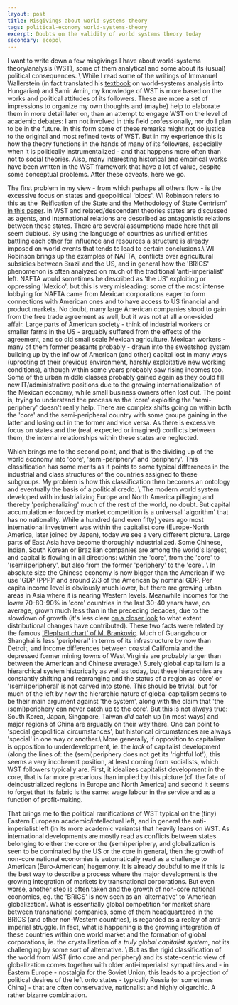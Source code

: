 ```yaml
---
layout: post
title: Misgivings about world-systems theory
tags: political-economy world-systems-theory
excerpt: Doubts on the validity of world systems theory today
secondary: ecopol
---
```


I want to write down a few misgivings I have about world-systems theory/analysis (WST), some of them analytical and some about its (usual) political consequences. \\
While I read some of the writings of Immanuel Wallerstein (in fact translated his [textbook](http://www.eszmelet.hu/wp-content/uploads/2014/05/Wallerstein-%C3%BAj.pdf) on world-systems analysis into Hungarian) and Samir Amin, my knowledge of WST is more based on the works and political attitudes of its followers.
These are more a set of impressions to organize my own thoughts and (maybe) help to elaborate them in more detail later on, than an attempt to engage WST on the level of academic debates: I am not involved in this field professionally, nor do I plan to be in the future. In this form some of these remarks might not do justice to the original and most refined texts of WST. But in my experience this is how the theory functions in the hands of many of its followers, especially when it is politically instrumentalized - and that happens more often than not to social theories. Also, many interesting historical and empirical works have been written in the WST framework that have a lot of value, despite some conceptual problems. After these caveats, here we go.

The first problem in my view - from which perhaps all others flow - is the excessive focus on states and geopolitical 'blocs'. WI Robinson refers to this as the 'Reification of the State and the Methodology of State Centrism' [in this paper](https://www.tandfonline.com/doi/full/10.1080/21598282.2017.1316512). In WST and related/descendant theories states are discussed as agents, and international relations are described as antagonistic relations between these states. There are several assumptions made here that all seem dubious. By using the language of countries as unified entities battling each other for influence and resources a structure is already imposed on world events that tends to lead to certain conclusions.\\
WI Robinson brings up the examples of NAFTA, conflicts over agricultural subsidies between Brazil and the US, and in general how the 'BRICS' phenomenon is often analyzed on much of the traditional 'anti-imperialist' left.
NAFTA would sometimes be described as 'the US' exploiting or oppressing 'Mexico', but this is very misleading: some of the most intense lobbying for NAFTA came from Mexican corporations eager to form connections with American ones and to have access to US financial and product markets. No doubt, many large American companies stood to gain from the free trade agreement as well, but it was not at all a one-sided affair.
Large parts of American society - think of industrial workers or smaller farms in the US - arguably suffered from the effects of the agreement, and so did small scale Mexican agriculture. Mexican workers - many of them former peasants probably - drawn into the sweatshop system building up by the inflow of American (and other) capital lost in many ways (uprooting of their previous environment, harshly exploitative new working conditions), although within some years probably saw rising incomes too. Some of the urban middle classes probably gained again as they could fill new IT/administrative positions due to the growing internationalization of the Mexican economy, while small business owners often lost out. The point is, trying to understand the process as the 'core' exploiting the 'semi-periphery' doesn't really help. There are complex shifts going on within both the 'core' and the semi-peripheral country with some groups gaining in the latter and losing out in the former and vice versa. As there is excessive focus on states and the (real, expected or imagined) conflicts between them, the internal relationships within these states are neglected.

Which brings me to the second point, and that is the dividing up of the world economy into 'core', 'semi-periphery' and 'periphery'. This classification has some merits as it points to some typical differences in the industrial and class structures of the countries assigned to these subgroups. My problem is how this classification then becomes an ontology and eventually the basis of a political credo. \\
The modern world system developed with industrializing Europe and North America pillaging and thereby 'peripheralizing' much of the rest of the world, no doubt. But capital accumulation enforced by market competition is a universal 'algorithm' that has no nationality. While a hundred (and even fifty) years ago most international investment was within the capitalist core (Europe-North America, later joined by Japan), today we see a very different picture. Large parts of East Asia have become thoroughly industrialized. Some Chinese, Indian, South Korean or Brazilian companies are among the world's largest, and capital is flowing in all directions: within the 'core', from the 'core' to '(semi)periphery', but also from the former 'periphery' to the 'core'. \\
In absolute size the Chinese economy is now bigger than the American if we use 'GDP (PPP)' and around 2/3 of the American by nominal GDP. Per capita income level is obviously much lower, but there are growing urban areas in Asia where it is nearing Western levels. Meanwhile incomes for the lower 70-80-90% in 'core' countries in the last 30-40 years have, on average, grown much less than in the preceding decades, due to the slowdown of growth (it's less clear [on a closer look](http://journals.sagepub.com/doi/abs/10.1177/0309816815587077)  to what extent distributional changes have contributed). These two facts were related by the famous ['Elephant chart' of M. Brankovic](https://www.gc.cuny.edu/CUNY_GC/media/LISCenter/brankoData/wber_final.pdf).
Much of Guangzhou or Shanghai is less 'peripheral' in terms of its infrastructure by now than Detroit, and income differences between coastal California and the depressed former mining towns of West Virginia are probably larger than between the American and Chinese average.\\
Surely global capitalism is a hierarchical system historically as well as today, but these hierarchies are constantly shifting and rearranging and the status of a region as 'core' or '(semi)peripheral' is not carved into stone. This should be trivial, but for much of the left by now the hierarchic nature of global capitalism seems to be their main argument against 'the system', along with the claim that 'the (semi)periphery can never catch up to the core'.
But this is not always true: South Korea, Japan, Singapore, Taiwan *did* catch up (in most ways) and major regions of China are arguably on their way there. One can point to 'special geopolitical circumstances', but historical circumstances are always 'special' in one way or another.\\
More generally, if opposition to capitalism is opposition to underdevelopment, ie. the *lack* of capitalist development (along the lines of: the (semi)periphery does not get its 'rightful lot'), this seems a very incoherent position, at least coming from socialists, which WST followers typically are. First, it idealizes capitalist development in the core, that is far more precarious than implied by this picture (cf. the fate of deindustrialized regions in Europe and North America) and second it seems to forget that its fabric is the same: wage labour in the service and as a function of profit-making.

That brings me to the political ramifications of WST typical on the (tiny) Eastern European academic/intellectual left, and in general the anti-imperialist left (in its more academic variants) that heavily leans on WST.
As international developments are mostly read as conflicts between states belonging to either the core or the (semi)periphery, and globalization is seen to be dominated by the US or the core in general, then the growth of non-core national economies is automatically read as a challenge to American (Euro-American) hegemony. It is already doubtful to me if this is the best way to describe a process where the major development is the growing integration of markets by transnational corporations. But even worse, another step is often  taken and the growth of non-core national economies, eg. the 'BRICS' is now seen as an 'alternative' to 'American globalization'. What is essentially global competition for market share between transnational companies, some of them headquartered in the BRICS (and other non-Western countries), is regarded as a replay of anti-imperial struggle. In fact, what is happening is the growing integration of these countries within one world market and the formation of global corporations, ie. the crystallization of a *truly global capitalist system*, not its challenging by some sort of alternative. \\
But as the rigid classification of the world from WST (into core and periphery) and its state-centric view of globalization comes together with older anti-imperialist sympathies and - in Eastern Europe - nostalgia for the Soviet Union, this leads to a projection of political desires of the left onto states - typically Russia (or sometimes China) - that are often conservative, nationalist and highly oligarchic. A rather bizarre combination.
